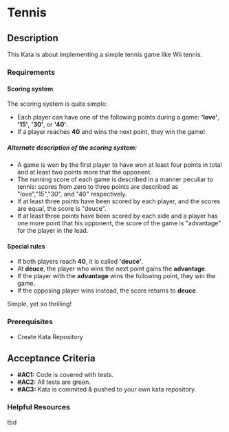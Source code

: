 # Tennis

## Description

This Kata is about implementing a simple tennis game like Wii tennis.

### Requirements

#### Scoring system

The scoring system is quite simple:

- Each player can have one of the following points during a game: **'love'**, **'15'**, **'30'**, or **'40'**.
- If a player reaches **40** and wins the next point, they win the game!

##### Alternate description of the scoring system:

- A game is won by the first player to have won at least four points in total and
  at least two points more that the opponent.
- The running score of each game is described in a manner peculiar to tennis:
  scores from zero to three points are described as "love","15","30", and "40" respectively.
- If at least three points have been scored by each player, and the scores are equal, the score
  is "deuce".
- If at least three points have been scored by each side and a player has one more point that his opponent,
  the score of the game is "advantage" for the player in the lead.

#### Special rules

- If both players reach **40**, it is called **'deuce'**.
- At **deuce**, the player who wins the next point gains the **advantage**.
- If the player with the **advantage** wins the following point, they win the game.
- If the opposing player wins instead, the score returns to **deuce**.

Simple, yet so thrilling!

### Prerequisites

- Create Kata Repository

## Acceptance Criteria

- **#AC1:** Code is covered with tests.
- **#AC2:** All tests are green.
- **#AC3:** Kata is commited & pushed to your own kata repository.

### Helpful Resources

tbd
